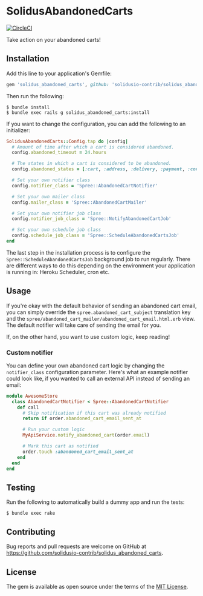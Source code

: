 # SolidusAbandonedCarts

[![CircleCI](https://circleci.com/gh/solidusio-contrib/solidus_abandoned_carts.svg?style=svg)](https://circleci.com/gh/solidusio-contrib/solidus_abandoned_carts)

Take action on your abandoned carts!

## Installation

Add this line to your application's Gemfile:

```ruby
gem 'solidus_abandoned_carts', github: 'solidusio-contrib/solidus_abandoned_carts'
```

Then run the following:

```console
$ bundle install
$ bundle exec rails g solidus_abandoned_carts:install
```

If you want to change the configuration, you can add the following to an initializer:

```ruby
SolidusAbandonedCarts::Config.tap do |config|
  # Amount of time after which a cart is considered abandoned.
  config.abandoned_timeout = 24.hours

  # The states in which a cart is considered to be abandoned.
  config.abandoned_states = [:cart, :address, :delivery, :payment, :confirm]

  # Set your own notifier class
  config.notifier_class = 'Spree::AbandonedCartNotifier'

  # Set your own mailer class
  config.mailer_class = 'Spree::AbandonedCartMailer'

  # Set your own notifier job class
  config.notifier_job_class = 'Spree::NotifyAbandonedCartJob'

  # Set your own schedule job class
  config.schedule_job_class = 'Spree::ScheduleAbandonedCartsJob'
end
```

The last step in the installation process is to configure the `Spree::ScheduleAbandonedCartsJob`
background job to run regularly. There are different ways to do this depending on the environment
your application is running in: Heroku Scheduler, cron etc.

## Usage

If you're okay with the default behavior of sending an abandoned cart email, you can simply override
the `spree.abandoned_cart_subject` translation key and the `spree/abandoned_cart_mailer/abandoned_cart_email.html.erb`
view. The default notifier will take care of sending the email for you.

If, on the other hand, you want to use custom logic, keep reading!

### Custom notifier

You can define your own abandoned cart logic by changing the `notifier_class` configuration
parameter. Here's what an example notifier could look like, if you wanted to call an external API
instead of sending an email:

```ruby
module AwesomeStore
  class AbandonedCartNotifier < Spree::AbandonedCartNotifier
    def call
      # Skip notification if this cart was already notified
      return if order.abandoned_cart_email_sent_at

      # Run your custom logic
      MyApiService.notify_abandoned_cart(order.email)

      # Mark this cart as notified
      order.touch :abandoned_cart_email_sent_at
    end
  end
end
```

## Testing

Run the following to automatically build a dummy app and run the tests:

```console
$ bundle exec rake
```

## Contributing

Bug reports and pull requests are welcome on GitHub at https://github.com/solidusio-contrib/solidus_abandoned_carts.

## License

The gem is available as open source under the terms of the [MIT License](https://opensource.org/licenses/MIT).
